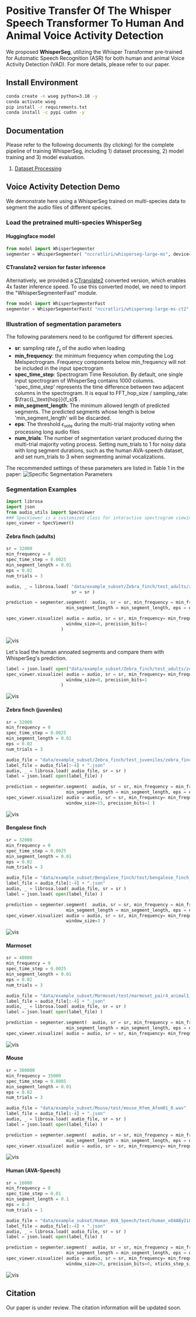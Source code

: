 # Positive Transfer Of The Whisper Speech Transformer To Human And Animal Voice Activity Detection
We proposed **WhisperSeg**, utilizing the Whisper Transformer pre-trained for Automatic Speech Recognition (ASR) for both human and animal Voice Activity Detection (VAD). For more details, please refer to our paper.

## Install Environment
```bash
conda create -n wseg python=3.10 -y
conda activate wseg
pip install -r requirements.txt
conda install -c pypi cudnn -y
```

## Documentation
Please refer to the following documents (by clicking) for the complete pipeline of training WhisperSeg, including 1) dataset processing, 2) model training and 3) model evaluation.

1. [Dataset Processing](docs/DatasetProcessing.md)

## Voice Activity Detection Demo 
We demonstrate here using a WhisperSeg trained on multi-species data to segment the audio files of different species.

### Load the pretrained multi-species WhisperSeg

#### Huggingface model


```python
from model import WhisperSegmenter
segmenter = WhisperSegmenter( "nccratliri/whisperseg-large-ms", device="cuda" )
```
#### CTranslate2 version for faster inference

Alternatively, we provided a [CTranslate2](https://github.com/OpenNMT/CTranslate2) converted version, which enables 4x faster inference speed. To use this converted model, we need to import the "WhisperSegmenterFast" module.


```python
from model import WhisperSegmenterFast
segmenter = WhisperSegmenterFast( "nccratliri/whisperseg-large-ms-ct2", device="cuda" )
```

### Illustration of segmentation parameters

The following paratemers need to be configured for different species.
* **sr**: sampling rate $f_s$ of the audio when loading
* **min_frequency**: the minimum frequency when computing the Log Melspectrogram. Frequency components below min_frequency will not be included in the input spectrogram
* **spec_time_step**: Spectrogram Time Resolution. By default, one single input spectrogram of WhisperSeg contains 1000 columns. 'spec_time_step' represents the time difference between two adjacent columns in the spectrogram. It is equal to FFT_hop_size / sampling_rate: $\frac{L_\text{hop}}{f_s}$ .
* **min_segment_length**: The minimum allowed length of predicted segments. The predicted segments whose length is below 'min_segment_length' will be discarded.
* **eps**: The threshold $\epsilon_\text{vote}$ during the multi-trial majority voting when processing long audio files
* **num_trials**: The number of segmentation variant produced during the multi-trial majority voting process. Setting num_trials to 1 for noisy data with long segment durations, such as the human AVA-speech dataset, and set num_trials to 3 when segmenting animal vocalizations.

The recommended settings of these parameters are listed in Table 1 in the paper:
![Specific Segmentation Parameters](assets/species_specific_parameters.png)

### Segmentation Examples


```python
import librosa
import json
from audio_utils import SpecViewer
### SpecViewer is a customized class for interactive spectrogram viewing
spec_viewer = SpecViewer()
```

#### Zebra finch (adults)


```python
sr = 32000  
min_frequency = 0
spec_time_step = 0.0025
min_segment_length = 0.01
eps = 0.02
num_trials = 3
```


```python
audio, _ = librosa.load( "data/example_subset/Zebra_finch/test_adults/zebra_finch_g17y2U-f00007.wav", 
                         sr = sr )
```


```python
prediction = segmenter.segment(  audio, sr = sr, min_frequency = min_frequency, spec_time_step = spec_time_step,
                       min_segment_length = min_segment_length, eps = eps,num_trials = num_trials )
```


```python
spec_viewer.visualize( audio = audio, sr = sr, min_frequency= min_frequency, prediction = prediction,
                       window_size=8, precision_bits=1 
                     )
```

![vis](assets/res_zebra_finch_adults_prediction_only.png)

Let's load the human annoated segments and compare them with WhisperSeg's prediction.


```python
label = json.load( open("data/example_subset/Zebra_finch/test_adults/zebra_finch_g17y2U-f00007.json") )
spec_viewer.visualize( audio = audio, sr = sr, min_frequency= min_frequency, prediction = prediction, label=label,
                       window_size=8, precision_bits=1 
                     )
```

![vis](assets/res_zebra_finch_adults.png)

#### Zebra finch (juveniles)


```python
sr = 32000  
min_frequency = 0
spec_time_step = 0.0025
min_segment_length = 0.01
eps = 0.02
num_trials = 3

audio_file = "data/example_subset/Zebra_finch/test_juveniles/zebra_finch_R3428_40932.29996086_1_24_8_19_56.wav"
label_file = audio_file[:-4] + ".json"
audio, _ = librosa.load( audio_file, sr = sr )
label = json.load( open(label_file) )

prediction = segmenter.segment(  audio, sr = sr, min_frequency = min_frequency, spec_time_step = spec_time_step,
                       min_segment_length = min_segment_length, eps = eps,num_trials = num_trials )
spec_viewer.visualize( audio = audio, sr = sr, min_frequency= min_frequency, prediction = prediction, label=label, 
                       window_size=15, precision_bits=1 )
```

![vis](assets/res_zebra_finch_juveniles.png)

#### Bengalese finch


```python
sr = 32000  
min_frequency = 0
spec_time_step = 0.0025
min_segment_length = 0.01
eps = 0.02
num_trials = 3

audio_file = "data/example_subset/Bengalese_finch/test/bengalese_finch_bl26lb16_190412_0721.20144_0.wav"
label_file = audio_file[:-4] + ".json"
audio, _ = librosa.load( audio_file, sr = sr )
label = json.load( open(label_file) )

prediction = segmenter.segment(  audio, sr = sr, min_frequency = min_frequency, spec_time_step = spec_time_step,
                       min_segment_length = min_segment_length, eps = eps,num_trials = num_trials )
spec_viewer.visualize( audio = audio, sr = sr, min_frequency= min_frequency, prediction = prediction, label=label, 
                       window_size=3 )
```

![vis](assets/res_bengalese_finch.png)

#### Marmoset


```python
sr = 48000  
min_frequency = 0
spec_time_step = 0.0025
min_segment_length = 0.01
eps = 0.02
num_trials = 3

audio_file = "data/example_subset/Marmoset/test/marmoset_pair4_animal1_together_A_0.wav"
label_file = audio_file[:-4] + ".json"
audio, _ = librosa.load( audio_file, sr = sr )
label = json.load( open(label_file) )

prediction = segmenter.segment(  audio, sr = sr, min_frequency = min_frequency, spec_time_step = spec_time_step,
                       min_segment_length = min_segment_length, eps = eps,num_trials = num_trials )
spec_viewer.visualize( audio = audio, sr = sr, min_frequency= min_frequency, prediction = prediction, label=label )
```

![vis](assets/res_marmoset.gif)

#### Mouse


```python
sr = 300000  
min_frequency = 35000
spec_time_step = 0.0005
min_segment_length = 0.01
eps = 0.02
num_trials = 3

audio_file = "data/example_subset/Mouse/test/mouse_Rfem_Afem01_0.wav"
label_file = audio_file[:-4] + ".json"
audio, _ = librosa.load( audio_file, sr = sr )
label = json.load( open(label_file) )

prediction = segmenter.segment(  audio, sr = sr, min_frequency = min_frequency, spec_time_step = spec_time_step,
                       min_segment_length = min_segment_length, eps = eps,num_trials = num_trials )
spec_viewer.visualize( audio = audio, sr = sr, min_frequency= min_frequency, prediction = prediction, label=label )
```

![vis](assets/res_mouse.gif)

#### Human (AVA-Speech)


```python
sr = 16000  
min_frequency = 0
spec_time_step = 0.01
min_segment_length = 0.1
eps = 0.2
num_trials = 1

audio_file = "data/example_subset/Human_AVA_Speech/test/human_xO4ABy2iOQA_clip.wav"
label_file = audio_file[:-4] + ".json"
audio, _ = librosa.load( audio_file, sr = sr )
label = json.load( open(label_file) )

prediction = segmenter.segment(  audio, sr = sr, min_frequency = min_frequency, spec_time_step = spec_time_step,
                       min_segment_length = min_segment_length, eps = eps,num_trials = num_trials )
spec_viewer.visualize( audio = audio, sr = sr, min_frequency= min_frequency, prediction = prediction, label=label, 
                       window_size=20, precision_bits=0, xticks_step_size = 2 )
```

![vis](assets/res_human.gif)

## Citation
Our paper is under review. The citation information will be updated soon.


```python

```
